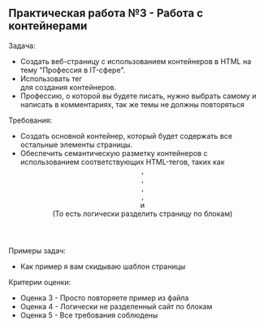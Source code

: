 Практическая работа №3 - Работа с контейнерами
----------------------------------------------
Задача:
  * Создать веб-страницу с использованием контейнеров в HTML на тему "Профессия в IT-сфере".
  * Использовать тег <div> для создания контейнеров.
  * Профессию, о которой вы будете писать, нужно выбрать самому и написать в комментариях, так же темы не должны повторяться
    
Требования:
  * Создать основной контейнер, который будет содержать все остальные элементы страницы.
  * Обеспечить семантическую разметку контейнеров с использованием соответствующих HTML-тегов, таких как <header>, <main>, <nav>, <section>, <aside> и <footer>(То есть логически разделить страницу по блокам)
    
Примеры задач:
  * Как пример я вам скидываю шаблон страницы
    
Критерии оценки:
  * Оценка 3 - Просто повторяете пример из файла
  * Оценка 4 - Логически не разделенный сайт по блокам
  * Оценка 5 - Все требования соблюдены
